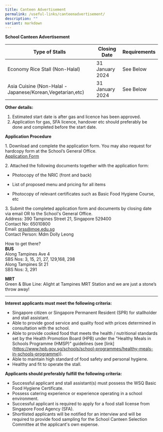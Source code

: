 ```yaml
---
title: Canteen Advertisement
permalink: /useful-links/canteenadvertisement/
description: ""
variant: markdown
---
```

**School Canteen Advertisement**



| Type of Stalls | Closing Date | Requirements|
| -------- | -------- | -------- |
|Economy Rice Stall (Non-Halal)    | 31 January 2024  | See Below  |
|Asia Cuisine (Non-Halal - Japanese/Korean,Vegetarian,etc)    | 31 January 2024  | See Below  |

**Other details:**

1. Estimated start date is after gas and licence has been approved.
2. Application for gas, SFA licence, handover etc should preferably be done and completed before the start date. 

**Application Procedure**

1\. Download and complete the application form. You may also request for hardcopy form at the School’s General Office.  
 [Application Form](/files/application%20for%20school%20canteen%20stall.pdf)
 

2\. Attached the following documents together with the application form:

* Photocopy of the NRIC (front and back)

*  List of proposed menu and pricing for all items

* Photocopy of relevant certificates such as Basic Food Hygiene Course, etc

3\. Submit the completed application form and documents by closing date via email OR to the School's General Office.  
Address: 390 Tampines Street 21, Singapore 529400      
Contact No: 65010800  
Email: [prss@moe.edu.sg](mailto:prss@moe.edu.sg)  
Contact Person: Mdm Dolly Leong

How to get there?  
**BUS**  
Along Tampines Ave 4  
SBS Nos: 3, 15, 21, 27, 129,168, 298  
Along Tampines St 21  
SBS Nos: 3, 291

**MRT**  
Green & Blue Line: Alight at Tampines MRT Station and we are just a stone’s throw away!
* * *

**Interest applicants must meet the following criteria:**

* Singapore citizen or Singapore Permanent Resident (SPR) for stallholder and stall assistant.  
* Able to provide good service and quality food with prices determined in consultation with the school.  
* Able to provide cooked food that meets the health / nutritional standards set by the Health Promotion Board (HPB) under the "Healthy Meals in Schools Programme (HMSP)" guidelines (see \[link\](https://www.hpb.gov.sg/schools/school-programmes/healthy-meals-in-schools-programme)).  
* Able to maintain high standard of food safety and personal hygiene.  
* Healthy and fit to operate the stall.  

**Applicants should preferably fulfill the following criteria:**  

* Successful applicant and stall assistant(s) must possess the WSQ Basic Food Hygiene Certificate.  
* Possess catering experience or experience operating in a school environment.  
* Successful applicant is required to apply for a food stall license from Singapore Food Agency (SFA).  
* Shortlisted applicants will be notified for an interview and will be required to provide food sampling for the School Canteen Selection Committee at the applicant's own expense.